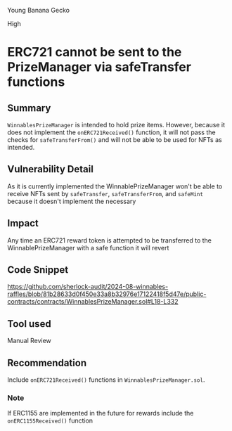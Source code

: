 Young Banana Gecko

High

# ERC721 cannot be sent to the PrizeManager via safeTransfer functions

## Summary
`WinnablesPrizeManager` is intended to hold prize items. However, because it does not implement the `onERC721Received()` function, it will not pass the checks for `safeTransferFrom()` and will not be able to be used for NFTs as intended. 

## Vulnerability Detail
As it is currently implemented the WinnablePrizeManager won't be able to receive NFTs sent by `safeTransfer`, `safeTransferFrom`,  and  `safeMint` because it doesn't implement the necessary

## Impact
Any time an ERC721 reward token is attempted to be transferred to the WinnablePrizeManager with a safe function it will revert

## Code Snippet
https://github.com/sherlock-audit/2024-08-winnables-raffles/blob/81b28633d0f450e33a8b32976e17122418f5d47e/public-contracts/contracts/WinnablesPrizeManager.sol#L18-L332

## Tool used

Manual Review

## Recommendation
Include `onERC721Received()` functions in `WinnablesPrizeManager.sol`.

### Note 
If ERC1155 are implemented in the future for rewards include the `onERC1155Received()` function